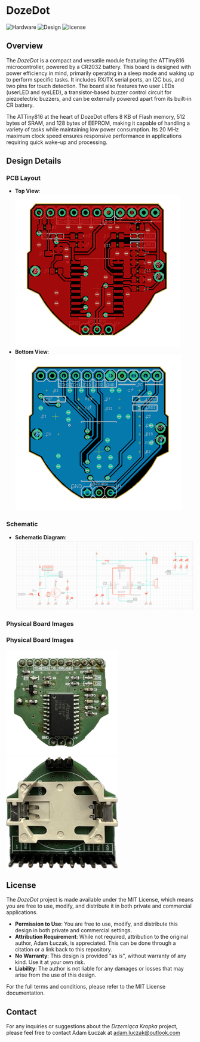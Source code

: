 # DozeDot

![Hardware](https://img.shields.io/badge/Hardware-PCB-red)
![Design](https://img.shields.io/badge/Design-Schematic-blue)
![license](https://img.shields.io/badge/license-MIT-green)


## Overview
The *DozeDot* is a compact and versatile module featuring the ATTiny816 microcontroller, powered by a CR2032 battery. This board is designed with power efficiency in mind, primarily operating in a sleep mode and waking up to perform specific tasks. It includes RX/TX serial ports, an I2C bus, and two pins for touch detection. The board also features two user LEDs (userLED and sysLED), a transistor-based buzzer control circuit for piezoelectric buzzers, and can be externally powered apart from its built-in CR battery.

The ATTiny816 at the heart of DozeDot offers 8 KB of Flash memory, 512 bytes of SRAM, and 128 bytes of EEPROM, making it capable of handling a variety of tasks while maintaining low power consumption. Its 20 MHz maximum clock speed ensures responsive performance in applications requiring quick wake-up and processing.

## Design Details

### PCB Layout
- **Top View**: 
  ![Top View of PCB](media/top.png)
- **Bottom View**: 
  ![Bottom View of PCB](media/bottom.png)

### Schematic
- **Schematic Diagram**:
  ![Schematic Diagram](media/sch.png)

### Physical Board Images
### Physical Board Images
<p float="left">
  <img src="media/photo_top.png" alt="Photo - Top View" width="300" />
  <img src="media/photo_bottom.png" alt="Photo - Bottom View" width="300" />
</p>

## License
The *DozeDot* project is made available under the MIT License, which means you are free to use, modify, and distribute it in both private and commercial applications.

- **Permission to Use**: You are free to use, modify, and distribute this design in both private and commercial settings.
- **Attribution Requirement**: While not required, attribution to the original author, Adam Łuczak, is appreciated. This can be done through a citation or a link back to this repository.
- **No Warranty**: This design is provided "as is", without warranty of any kind. Use it at your own risk.
- **Liability**: The author is not liable for any damages or losses that may arise from the use of this design.

For the full terms and conditions, please refer to the MIT License documentation.

## Contact
For any inquiries or suggestions about the *Drzemiąca Kropka* project, please feel free to contact Adam Łuczak at adam.luczak@outlook.com
